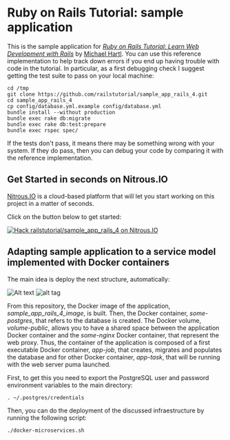 # Ruby on Rails Tutorial: sample application

This is the sample application for
[*Ruby on Rails Tutorial: Learn Web Development with Rails*](http://railstutorial.org/)
by [Michael Hartl](http://michaelhartl.com/). You can use this reference implementation to help track down errors if you end up having trouble with code in the tutorial. In particular, as a first debugging check I suggest getting the test suite to pass on your local machine:

    cd /tmp
    git clone https://github.com/railstutorial/sample_app_rails_4.git
    cd sample_app_rails_4
    cp config/database.yml.example config/database.yml
    bundle install --without production
    bundle exec rake db:migrate
    bundle exec rake db:test:prepare
    bundle exec rspec spec/

If the tests don't pass, it means there may be something wrong with your system. If they do pass, then you can debug your code by comparing it with the reference implementation.

## Get Started in seconds on Nitrous.IO

[Nitrous.IO](https://www.nitrous.io/?utm_source=github.com&utm_campaign=railstutorial-sample_app_rails_4&utm_medium=hackonnitrous) is a cloud-based platform that will let you start working on this project in a matter of seconds.

Click on the button below to get started:

[![Hack railstutorial/sample_app_rails_4 on
Nitrous.IO](https://d3o0mnbgv6k92a.cloudfront.net/assets/hack-l-v1-3cc067e71372f6045e1949af9d96095b.png)](https://www.nitrous.io/hack_button?source=embed&runtime=rails&repo=railstutorial%2Fsample_app_rails_4&file_to_open=README.nitrous.md)

## Adapting sample application to a service model implemented with Docker containers

The main idea is deploy the next structure, automatically:
 
![Alt text](csantana_project/tfm_doc/images/figures/iteration1.png?raw=true "Conversión de una aplicación Ruby on Rails a una arquitectura de microservicios")
![alt tag](https://github.com/carmelocuenca/csantana_project/tfm_doc/images/figures/iteration1.png)

From this repository, the Docker image of the application, *sample_app_rails_4_image*, is built. Then, the Docker container, *some-postgres*, that refers to the database is created. The Docker volume, *volume-public*, allows you to have a shared space between the application Docker container and the *some-nginx* Docker container, that represent the web proxy. Thus, the container of the application is composed of a first executable Docker container, *app-job*, that creates, migrates and populates the database and for other Docker container, *app-task*, that will be running with the web server puma launched.


First, to get this you need to export the PostgreSQL user and password environment variables to the main directory:

    . ~/.postgres/credentials

Then, you can do the deployment of the discussed infraestructure by running the following script:

    ./docker-microservices.sh
